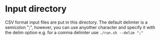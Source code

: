# Input directory
CSV format input files are put in this directory. The default delimter is a semicolon ";", however,
you can use anyother character and specify it with the delim option e.g. for a comma delimter
use `./run.sh --delim ";"`